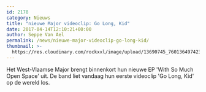 ```yaml
---
id: 2178
category: Nieuws
title: "nieuwe Major videoclip: Go Long, Kid"
date: 2017-04-14T12:10:21+00:00
author: Seppe Van Ael
permalink: /news/nieuwe-major-videoclip-go-long-kid/
thumbnail: >-
  https://res.cloudinary.com/rockxxl/image/upload/13690745_760136497423279_6340906957303420260_n.jpg
---
```

Het West-Vlaamse Major brengt binnenkort hun nieuwe EP 'With So Much Open Space' uit. De band liet vandaag hun eerste videoclip 'Go Long, Kid' op de wereld los.
